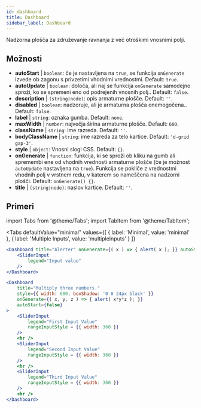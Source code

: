 ```yaml
--- 
id: dashboard 
title: Dashboard
sidebar_label: Dashboard 
---
```


Nadzorna plošča za združevanje ravnanja z več otroškimi vnosnimi polji.

## Možnosti

* __autoStart__ | `boolean`: če je nastavljena na `true`, se funkcija `onGenerate` izvede ob zagonu s privzetimi vhodnimi vrednostmi. Default: `true`.
* __autoUpdate__ | `boolean`: določa, ali naj se funkcija `onGenerate` samodejno sproži, ko se spremeni eno od podrejenih vnosnih polj.. Default: `false`.
* __description__ | `(string|node)`: opis armaturne plošče. Default: `''`.
* __disabled__ | `boolean`: nadzoruje, ali je armaturna plošča onemogočena.. Default: `false`.
* __label__ | `string`: oznaka gumba. Default: `none`.
* __maxWidth__ | `number`: največja širina armaturne plošče. Default: `600`.
* __className__ | `string`: ime razreda. Default: `''`.
* __bodyClassName__ | `string`: ime razreda za telo kartice. Default: `'d-grid gap-3'`.
* __style__ | `object`: Vnosni slogi CSS. Default: `{}`.
* __onGenerate__ | `function`: funkcija, ki se sproži ob kliku na gumb ali spremembi ene od vhodnih vrednosti armaturne plošče (če je možnost `autoUpdate` nastavljena na `true`). Funkcija se pokliče z vrednostmi vhodnih polj v vrstnem redu, v katerem so nameščena na nadzorni plošči. Default: `onGenerate() {}`.
* __title__ | `(string|node)`: naslov kartice. Default: `''`.


## Primeri

import Tabs from '@theme/Tabs';
import TabItem from '@theme/TabItem';

<Tabs
    defaultValue="minimal"
    values={[
        { label: 'Minimal', value: 'minimal' },
        { label: 'Multiple Inputs', value: 'multipleInputs' }
    ]}
>

<TabItem value="minimal"> 

```jsx live
<Dashboard title="Alerter" onGenerate={( x ) => { alert( x ); }} autoStart={false} >
    <SliderInput
        legend="Input value"
    />
</Dashboard>
```

</TabItem>

<TabItem value="multipleInputs" > 

```jsx live
<Dashboard 
    title="Multiply three numbers."
    style={{ width: 600, boxShadow: '0 0 24px black' }}
    onGenerate={( x, y, z ) => { alert( x*y*z ); }} 
    autoStart={false} 
>
    <SliderInput
        legend="First Input Value"
        rangeInputStyle = {{ width: 360 }}
    />
    <hr />
    <SliderInput
        legend="Second Input Value"
        rangeInputStyle = {{ width: 360 }}
    />
    <hr />
    <SliderInput
        legend="Third Input Value"
        rangeInputStyle = {{ width: 360 }}
    />
    <hr />
</Dashboard>
```

</TabItem>

</Tabs>
